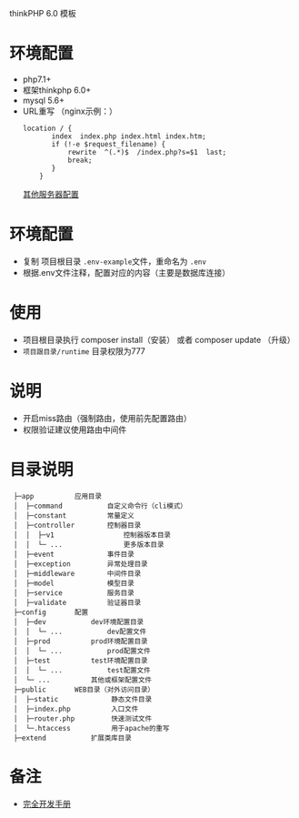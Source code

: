 thinkPHP 6.0 模板

环境配置
===============
 + php7.1+
 + 框架thinkphp 6.0+
 + mysql 5.6+
 + URL重写 （nginx示例：）
      ```
     location / {
             index  index.php index.html index.htm;
             if (!-e $request_filename) {
                 rewrite  ^(.*)$  /index.php?s=$1  last;
                 break;
             }
          }
     ```
    [其他服务器配置](https://www.kancloud.cn/manual/thinkphp6_0/1037488)

环境配置
==============
 + 复制 项目根目录 ```.env-example```文件，重命名为 ```.env```
 + 根据.env文件注释，配置对应的内容（主要是数据库连接）

使用
===============
 + 项目根目录执行 composer install（安装） 或者 composer update （升级）
 + ```项目跟目录/runtime``` 目录权限为777
 
说明
===============
 + 开启miss路由（强制路由，使用前先配置路由）
 + 权限验证建议使用路由中间件
 
 
目录说明
===============
```
 ├─app          应用目录
 │  ├─command           自定义命令行（cli模式）
 │  ├─constant          常量定义
 │  ├─controller        控制器目录
 │  │  ├─v1                 控制器版本目录
 │  │  └─ ...               更多版本目录
 │  ├─event             事件目录
 │  ├─exception         异常处理目录
 │  ├─middleware        中间件目录
 │  ├─model             模型目录
 │  ├─service           服务目录 
 │  ├─validate          验证器目录
 ├─config       配置
 │  ├─dev           dev环境配置目录
 │  │  └─ ...           dev配置文件
 │  ├─prod          prod环境配置目录
 │  │  └─ ...           prod配置文件
 │  ├─test          test环境配置目录
 │  │  └─ ...           test配置文件
 │  └─ ...          其他或框架配置文件
 ├─public       WEB目录（对外访问目录）
 │  ├─static             静态文件目录
 │  ├─index.php          入口文件
 │  ├─router.php         快速测试文件
 │  └─.htaccess          用于apache的重写
 ├─extend           扩展类库目录
 ```
 
 备注
 ===============
 + [完全开发手册](https://www.kancloud.cn/manual/thinkphp6_0/content)